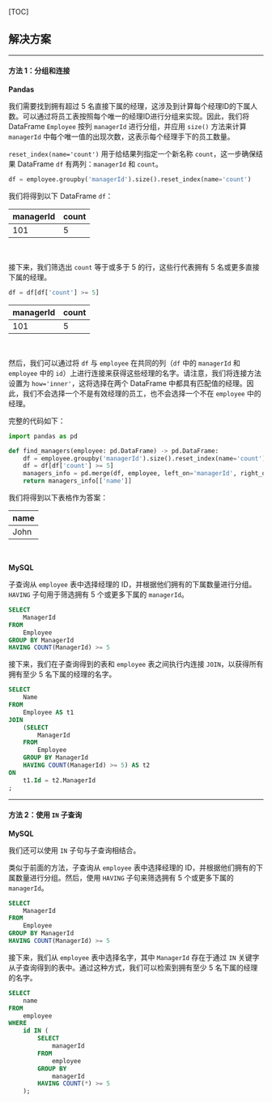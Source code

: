 [TOC]

## 解决方案

---

#### 方法 1：分组和连接

**Pandas**

我们需要找到拥有超过 5 名直接下属的经理，这涉及到计算每个经理ID的下属人数。可以通过将员工表按照每个唯一的经理ID进行分组来实现。因此，我们将 DataFrame `Employee` 按列 `managerId` 进行分组，并应用 `size()` 方法来计算 `managerId` 中每个唯一值的出现次数，这表示每个经理手下的员工数量。

`reset_index(name='count')` 用于给结果列指定一个新名称 `count`，这一步确保结果 DataFrame `df` 有两列：`managerId` 和 `count`。


```Python
df = employee.groupby('managerId').size().reset_index(name='count')
```

我们将得到以下 DataFrame `df`：

| managerId | count |
| --------- | ----- |
| 101       | 5     |


<br>

接下来，我们筛选出 `count` 等于或多于 5 的行，这些行代表拥有 5 名或更多直接下属的经理。

```Python
df = df[df['count'] >= 5]
```

| managerId | count |
| --------- | ----- |
| 101       | 5     |


<br>

然后，我们可以通过将 `df` 与 `employee` 在共同的列（`df` 中的 `managerId` 和 `employee` 中的 `id`）上进行连接来获得这些经理的名字。请注意，我们将连接方法设置为 `how='inner'`，这将选择在两个 DataFrame 中都具有匹配值的经理。因此，我们不会选择一个不是有效经理的员工，也不会选择一个不在 `employee` 中的经理。


完整的代码如下：

```Python
import pandas as pd

def find_managers(employee: pd.DataFrame) -> pd.DataFrame:
    df = employee.groupby('managerId').size().reset_index(name='count')
    df = df[df['count'] >= 5]
    managers_info = pd.merge(df, employee, left_on='managerId', right_on='id', how='inner')
    return managers_info[['name']]
```


我们将得到以下表格作为答案：

| name |
| ---- |
| John |




<br>


**MySQL**

子查询从 `employee` 表中选择经理的 ID，并根据他们拥有的下属数量进行分组。`HAVING` 子句用于筛选拥有 5 个或更多下属的 `managerId`。

```Sql
SELECT 
    ManagerId
FROM 
    Employee
GROUP BY ManagerId
HAVING COUNT(ManagerId) >= 5
```

接下来，我们在子查询得到的表和 `employee` 表之间执行内连接 `JOIN`，以获得所有拥有至少 5 名下属的经理的名字。

```Sql
SELECT
    Name
FROM
    Employee AS t1 
JOIN
    (SELECT 
        ManagerId
    FROM 
        Employee
    GROUP BY ManagerId
    HAVING COUNT(ManagerId) >= 5) AS t2
ON 
    t1.Id = t2.ManagerId
;
```


---

#### 方法 2：使用 `IN` 子查询

**MySQL**

我们还可以使用 `IN` 子句与子查询相结合。

类似于前面的方法，子查询从 `employee` 表中选择经理的 ID，并根据他们拥有的下属数量进行分组。然后，使用 `HAVING` 子句来筛选拥有 5 个或更多下属的 `managerId`。

```Sql
SELECT 
    ManagerId
FROM 
    Employee
GROUP BY ManagerId
HAVING COUNT(ManagerId) >= 5
```

接下来，我们从 `employee` 表中选择名字，其中 `ManagerId` 存在于通过 `IN` 关键字从子查询得到的表中。通过这种方式，我们可以检索到拥有至少 5 名下属的经理的名字。

```Sql
SELECT
    name
FROM
    employee
WHERE
    id IN (
        SELECT
            managerId
        FROM
            employee
        GROUP BY
            managerId
        HAVING COUNT(*) >= 5
    );
```